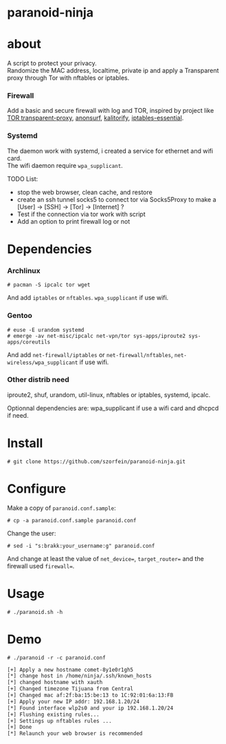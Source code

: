 # paranoid-ninja

# about 

A script to protect your privacy.  
Randomize the MAC address, localtime, private ip and apply a Transparent proxy through Tor with nftables or iptables.  

### Firewall
Add a basic and secure firewall with log and TOR, inspired by project like [TOR transparent-proxy](https://trac.torproject.org/projects/tor/wiki/doc/TransparentProxy), [anonsurf](https://github.com/ParrotSec/anonsurf), [kalitorify](https://github.com/brainfucksec/kalitorify.git), [iptables-essential](https://github.com/trimstray/iptables-essentials). 

### Systemd
The daemon work with systemd, i created a service for ethernet and wifi card.  
The wifi daemon require `wpa_supplicant`.  

TODO List:
+ stop the web browser, clean cache, and restore
+ create an ssh tunnel socks5 to connect tor via Socks5Proxy to make a [User] -> [SSH] -> [Tor] -> [Internet] ?
+ Test if the connection via tor work with script
+ Add an option to print firewall log or not

# Dependencies

### Archlinux
    
    # pacman -S ipcalc tor wget

And add `iptables` or `nftables`. `wpa_supplicant` if use wifi.

### Gentoo

    # euse -E urandom systemd
    # emerge -av net-misc/ipcalc net-vpn/tor sys-apps/iproute2 sys-apps/coreutils 

And add `net-firewall/iptables` or `net-firewall/nftables`, `net-wireless/wpa_supplicant` if use wifi.

### Other distrib need

iproute2, shuf, urandom, util-linux, nftables or iptables, systemd, ipcalc.  

Optionnal dependencies are: wpa_supplicant if use a wifi card and dhcpcd if need.

# Install

    # git clone https://github.com/szorfein/paranoid-ninja.git

# Configure

Make a copy of `paranoid.conf.sample`:

    # cp -a paranoid.conf.sample paranoid.conf

Change the user:

    # sed -i "s:brakk:your_username:g" paranoid.conf

And change at least the value of `net_device=`, `target_router=` and the firewall used `firewall=`.

# Usage

    # ./paranoid.sh -h

# Demo

    # ./paranoid -r -c paranoid.conf

```txt
[+] Apply a new hostname comet-8y1e0r1gh5
[*] change host in /home/ninja/.ssh/known_hosts
[*] changed hostname with xauth
[+] Changed timezone Tijuana from Central
[+] Changed mac af:2f:ba:15:be:13 to 1C:92:01:6a:13:FB
[+] Apply your new IP addr: 192.168.1.20/24
[*] Found interface wlp2s0 and your ip 192.168.1.20/24
[+] Flushing existing rules...
[+] Settings up nftables rules ...
[+] Done
[*] Relaunch your web browser is recommended
```

